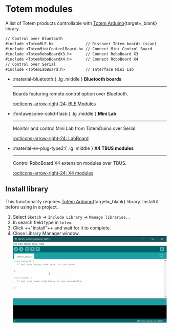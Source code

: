 # Totem modules

A list of Totem products controllable with [Totem Arduino](https://github.com/totemmaker/TotemArduino){target=_blank} library.

```arduino title="Totem Library headers"
// Control over Bluetooth
#include <TotemBLE.h>              // Discover Totem boards (scan)
#include <TotemMiniControlBoard.h> // Connect Mini Control Board
#include <TotemRoboBoardX3.h>      // Connect RoboBoard X3
#include <TotemRoboBoardX4.h>      // Connect RoboBoard X4
// Control over Serial
#include <TotemLabBoard.h>         // Interface Mini Lab
```

<div class="grid cards" markdown>

-   :material-bluetooth:{ .lg .middle } **Bluetooth boards**

    ---

    Boards featuring remote control option over Bluetooth.

    [:octicons-arrow-right-24: BLE Modules](ble/index.md)

-   :fontawesome-solid-flask:{ .lg .middle } **Mini Lab**

    ---

    Monitor and control Mini Lab from TotemDuino over Serial.

    [:octicons-arrow-right-24: LabBoard](labboard.md)

-   :material-ev-plug-type2:{ .lg .middle } **X4 TBUS modules**

    ---

    Control RoboBoard X4 extension modules over TBUS.

    [:octicons-arrow-right-24: X4 modules](legacy-x4/index.md)

</div>

## Install library

This functionality requires [Totem Arduino](https://github.com/totemmaker/TotemArduino){target=_blank} library. Install it before using in a project.  

1. Select `Sketch` → `Include Library` → `Manage libraries..`  
1. In search field type in `totem`.  
1. Click ++"Install"++ and wait for it to complete.  
1. Close Library Manager window.  
![Arduino IDE Library install](../assets/images/arduino_ide_totem_install.gif)
